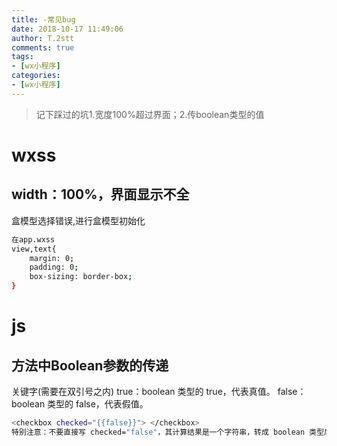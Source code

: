```yaml
---
title: -常见bug
date: 2018-10-17 11:49:06
author: T.2stt
comments: true
tags:
- [wx小程序]
categories:
- [wx小程序]
---
```


>记下踩过的坑1.宽度100%超过界面；2.传boolean类型的值

# wxss
## width：100%，界面显示不全
盒模型选择错误,进行盒模型初始化
```bash
在app.wxss
view,text{
    margin: 0;
    padding: 0;
    box-sizing: border-box;
}
```

# js
## 方法中Boolean参数的传递
关键字(需要在双引号之内)
true：boolean 类型的 true，代表真值。
false： boolean 类型的 false，代表假值。
```bash
<checkbox checked="{{false}}"> </checkbox>
特别注意：不要直接写 checked="false"，其计算结果是一个字符串，转成 boolean 类型后代表真值。
```